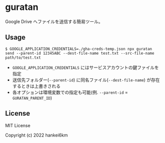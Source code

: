 # guratan

Google Drive へファイルを送信する簡易ツール。

## Usage

```
$ GOOGLE_APPLICATION_CREDENTIALS=./gha-creds-temp.json npx guratan send --parent-id 12345ABC --dest-file-name test.txt --src-file-name path/to/test.txt
```

- `GOOGLE_APPLICATION_CREDENTIALS` にはサービスアカウントの鍵ファイルを指定
- 送信先フォルダー(`--parent-id`) に同名ファイル(`--dest-file-name`) が存在するときは上書きされる
- 各オプションは環境変数での指定も可能(例. `--parent-id` = `GURATAN_PARENT_ID`)

## License

MIT License

Copyright (c) 2022 hankei6km
